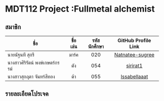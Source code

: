 
# MDT112 Project :Fullmetal alchemist

## สมาชิก

| ชื่อ                  | ชื่อเล่น           | รหัสนักศึกษา  | GitHub Profile Link |
| -------------       |:-------------:| :-----:|:-------------------------: |
| นายนัฐนที สุกรี                  |    มาร์ค     | 020 | [Natnatee-sugree](https://github.com/Natnatee-sugree) | 
| นางสาวศิริรัตน์ พงษ์เกษตร์กรรม์       |  ตัง        | 054  | [sirirat1](https://github.com/sirirat1) | 
| นางสาวสุกฤตา จันทร์สีทอง          | ต้า         |   055 | [Issabellaaat](https://github.com/Issabellaaat) |

## รายละเอียดโปรเจค
